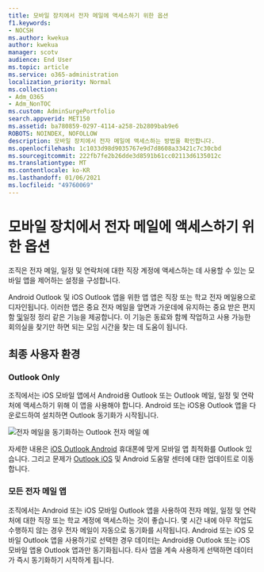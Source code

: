```yaml
---
title: 모바일 장치에서 전자 메일에 액세스하기 위한 옵션
f1.keywords:
- NOCSH
ms.author: kwekua
author: kwekua
manager: scotv
audience: End User
ms.topic: article
ms.service: o365-administration
localization_priority: Normal
ms.collection:
- Adm_O365
- Adm_NonTOC
ms.custom: AdminSurgePortfolio
search.appverid: MET150
ms.assetid: ba780859-0297-4114-a258-2b2809bab9e6
ROBOTS: NOINDEX, NOFOLLOW
description: 모바일 장치에서 전자 메일에 액세스하는 방법을 확인합니다.
ms.openlocfilehash: 1c1033d98d9035767e9d7d8608a33421c7c30cbd
ms.sourcegitcommit: 222fb7fe2b26dde3d8591b61cc02113d6135012c
ms.translationtype: MT
ms.contentlocale: ko-KR
ms.lasthandoff: 01/06/2021
ms.locfileid: "49760069"
---
```

# <a name="options-for-accessing-email-from-your-mobile-device"></a>모바일 장치에서 전자 메일에 액세스하기 위한 옵션

조직은 전자 메일, 일정 및 연락처에 대한 직장 계정에 액세스하는 데 사용할 수 있는 모바일 앱을 제어하는 설정을 구성합니다.

Android Outlook 및 iOS Outlook 앱을 위한 앱 앱은 직장 또는 학교 전자 메일용으로 디자인됩니다. 이러한 앱은 중요 [](https://support.microsoft.com/office/f445ad7f-02f4-4294-a82e-71d8964e3978)전자 메일을 앞면과 가운데에 유지하는 중요 받은 편지함 [및](https://support.microsoft.com/office/scheduling-made-easy-in-outlook-mobile-11c5bee5-d78a-4a2b-80c2-2b386ddb4470)일정 정리 같은 기능을 제공합니다. 이 기능은 동료와 함께 작업하고 사용 가능한 회의실을 찾기만 하면 되는 모임 시간을 찾는 데 도움이 됩니다.
  
## <a name="end-user-experience"></a>최종 사용자 환경

### <a name="outlook-only"></a>Outlook Only

조직에서는 iOS 모바일 앱에서 Android용 Outlook 또는 Outlook 메일, 일정 및 연락처에 액세스하기 위해 이 앱을 사용해야 합니다. Android 또는 iOS용 Outlook 앱을 다운로드하여 설치하면 Outlook 동기화가 시작됩니다.

![전자 메일을 동기화하는 Outlook 전자 메일 예](../../media/798d942a-4181-4dcb-8039-cd9f2edd9723.png)

자세한 내용은 [iOS Outlook Android](https://support.microsoft.com/office/de075b19-b73c-4d8a-841b-459982c7e890) 휴대폰에 맞게 모바일 앱 최적화를 Outlook 있습니다. 그리고 문제가 [Outlook iOS](https://support.microsoft.com/office/cd84214e-a5ac-4e95-9ea3-e07f78d0cde6) 및 Android 도움말 센터에 대한 업데이트로 이동 합니다.

### <a name="any-email-app"></a>모든 전자 메일 앱

조직에서는 Android 또는 iOS 모바일 Outlook 앱을 사용하여 전자 메일, 일정 및 연락처에 대한 직장 또는 학교 계정에 액세스하는 것이 좋습니다. 몇 시간 내에 아무 작업도 수행하지 않는 경우 전자 메일이 자동으로 동기화를 시작됩니다. Android 또는 iOS 모바일 Outlook 앱을 사용하기로 선택한 경우 데이터는 Android용 Outlook 또는 iOS 모바일 앱용 Outlook 앱과만 동기화됩니다. 타사 앱을 계속 사용하게 선택하면 데이터가 즉시 동기화하기 시작하게 됩니다.